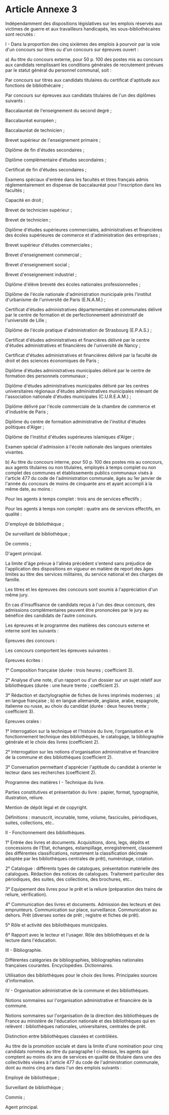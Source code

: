 # Article Annexe 3

Indépendamment des dispositions législatives sur les emplois réservés aux victimes de guerre et aux travailleurs handicapés, les sous-bibliothécaires sont recrutés :

I - Dans la proportion des cinq sixièmes des emplois à pourvoir par la voie d'un concours sur titres ou d'un concours sur épreuves ouvert :

a) Au titre du concours externe, pour 50 p. 100 des postes mis au concours aux candidats remplissant les conditions générales de recrutement prévues par le statut général du personnel communal, soit :

Par concours sur titres aux candidats titulaires du certificat d'aptitude aux fonctions de bibliothécaire ;

Par concours sur épreuves aux candidats titulaires de l'un des diplômes suivants :

Baccalauréat de l'enseignement du second degré ;

Baccalauréat européen ;

Baccalauréat de technicien ;

Brevet supérieur de l'enseignement primaire ;

Diplôme de fin d'études secondaires ;

Diplôme complémentaire d'études secondaires ;

Certificat de fin d'études secondaires ;

Examens spéciaux d'entrée dans les facultés et titres français admis réglementairement en dispense de baccalauréat pour l'inscription dans les facultés ;

Capacité en droit ;

Brevet de technicien supérieur ;

Brevet de technicien ;

Diplôme d'études supérieures commerciales, administratives et financières des écoles supérieures de commerce et d'administration des entreprises ;

Brevet supérieur d'études commerciales ;

Brevet d'enseignement commercial ;

Brevet d'enseignement social ;

Brevet d'enseignement industriel ;

Diplôme d'élève breveté des écoles nationales professionnelles ;

Diplôme de l'école nationale d'administration municipale près l'institut d'urbanisme de l'université de Paris (E.N.A.M.) ;

Certificat d'études administratives départementales et communales délivré par le centre de formation et de perfectionnement administratif de l'université de Lille ;

Diplôme de l'école pratique d'administration de Strasbourg (E.P.A.S.) ;

Certificat d'études administratives et financières délivré par le centre d'études administratives et financières de l'université de Nancy ;

Certificat d'études administratives et financières délivré par la faculté de droit et des sciences économiques de Paris ;

Diplôme d'études administratives municipales délivré par le centre de formation des personnels communaux ;

Diplôme d'études administratives municipales délivré par les centres universitaires régionaux d'études administratives municipales relevant de l'association nationale d'études municipales (C.U.R.E.A.M.) ;

Diplôme délivré par l'école commerciale de la chambre de commerce et d'industrie de Paris ;

Diplôme du centre de formation administrative de l'institut d'études politiques d'Alger ;

Diplôme de l'institut d'études supérieures islamiques d'Alger ;

Examen spécial d'admission à l'école nationale des langues orientales vivantes.

b) Au titre du concours interne, pour 50 p. 100 des postes mis au concours, aux agents titulaires ou non titulaires, employés à temps complet ou non complet des communes et établissements publics communaux visés à l'article 477 du code de l'administration communale, âgés au 1er janvier de l'année du concours de moins de cinquante ans et ayant accompli à la même date, au moins :

Pour les agents à temps complet : trois ans de services effectifs ;

Pour les agents à temps non complet : quatre ans de services effectifs, en qualité :

D'employé de bibliothèque ;

De surveillant de bibliothèque ;

De commis ;

D'agent principal.

La limite d'âge prévue à l'alinéa précédent s'entend sans préjudice de l'application des dispositions en vigueur en matière de report des âges limites au titre des services militaires, du service national et des charges de famille.

Les titres et les épreuves des concours sont soumis à l'appréciation d'un même jury.

En cas d'insuffisance de candidats reçus à l'un des deux concours, des admissions complémentaires peuvent être prononcées par le jury au bénéfice des candidats de l'autre concours.

Les épreuves et le programme des matières des concours externe et interne sont les suivants :

Epreuves des concours :

Les concours comportent les épreuves suivantes :

Epreuves écrites :

1° Composition française (durée : trois heures ; coefficient 3).

2° Analyse d'une note, d'un rapport ou d'un dossier sur un sujet relatif aux bibliothèques (durée : une heure trente ; coefficient 2).

3° Rédaction et dactylographie de fiches de livres imprimés modernes ; a) en langue française ; b) en langue allemande, anglaise, arabe, espagnole, italienne ou russe, au choix du candidat (durée : deux heures trente ; coefficient 3).

Epreuves orales :

1° Interrogation sur la technique et l'histoire du livre, l'organisation et le fonctionnement technique des bibliothèques, le catalogage, la bibliographie générale et le choix des livres (coefficient 2).

2° Interrogation sur les notions d'organisation administrative et financière de la commune et des bibliothèques (coefficient 2).

3° Conversation permettant d'apprécier l'aptitude du candidat à orienter le lecteur dans ses recherches (coefficient 2).

Programme des matières I - Technique du livre.

Parties constitutives et présentation du livre : papier, format, typographie, illustration, reliure.

Mention de dépôt légal et de copyright.

Définitions : manuscrit, incunable, tome, volume, fascicules, périodiques, suites, collections, etc..

II - Fonctionnement des bibliothèques.

1° Entrée des livres et documents. Acquisitions, dons, legs, dépôts et concessions de l'Etat, échanges, estampillage, enregistrement, classement (les différentes classifications, notamment la classification décimale adoptée par les bibliothèques centrales de prêt), numérotage, cotation.

2° Catalogue : différents types de catalogues, présentation matérielle des catalogues. Rédaction des notices de catalogues. Traitement particulier des périodiques, des suites, des collections, des brochures, etc..

3° Equipement des livres pour le prêt et la reliure (préparation des trains de reliure, vérification).

4° Communication des livres et documents. Admission des lecteurs et des emprunteurs. Communication sur place, surveillance. Communication au dehors. Prêt (diverses sortes de prêt ; registre et fiches de prêt).

5° Rôle et activité des bibliothèques municipales.

6° Rapport avec le lecteur et l'usager. Rôle des bibliothèques et de la lecture dans l'éducation.

III - Bibliographie.

Différentes catégories de bibliographies, bibliographies nationales françaises courantes. Encyclopédies. Dictionnaires.

Utilisation des bibliothèques pour le choix des livres. Principales sources d'information.

IV - Organisation administrative de la commune et des bibliothèques.

Notions sommaires sur l'organisation administrative et financière de la commune.

Notions sommaires sur l'organisation de la direction des bibliothèques de France au ministère de l'éducation nationale et des bibliothèques qui en relèvent : bibliothèques nationales, universitaires, centrales de prêt.

Distinction entre bibliothèques classées et contrôlées.

Au titre de la promotion sociale et dans la limite d'une nomination pour cinq candidats nommés au titre du paragraphe I ci-dessus, les agents qui comptent au moins dix ans de services en qualité de titulaire dans une des collectivités visées à l'article 477 du code de l'administration communale, dont au moins cinq ans dans l'un des emplois suivants :

Employé de bibliothèque ;

Surveillant de bibliothèque ;

Commis ;

Agent principal.
